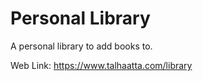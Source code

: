 # Personal Library

A personal library to add books to.

Web Link: https://www.talhaatta.com/library
